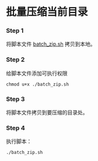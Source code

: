 # 批量压缩当前目录

### Step 1

将脚本文件 [batch_zip.sh](./batch_zip.sh) 拷贝到本地。

### Step 2

给脚本文件添加可执行权限

```
chmod u+x ./batch_zip.sh
```

### Step 3

将脚本文件拷贝到要压缩的目录处。

### Step 4

执行脚本：

```
./batch_zip.sh
```